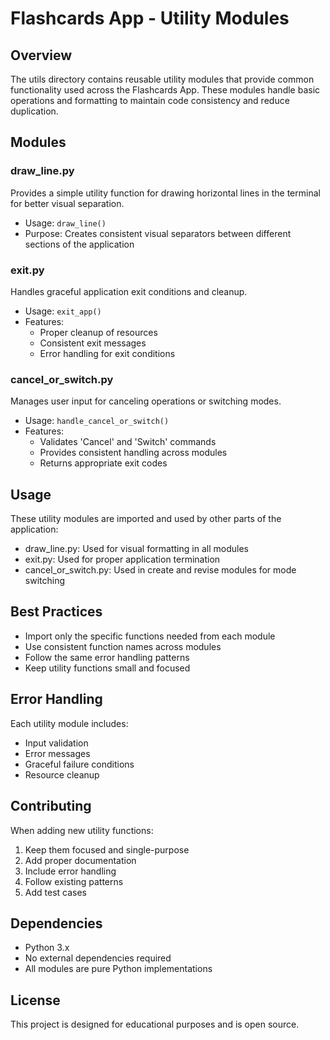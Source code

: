 # Flashcards App - Utility Modules

## Overview
The utils directory contains reusable utility modules that provide common functionality used across the Flashcards App. These modules handle basic operations and formatting to maintain code consistency and reduce duplication.

## Modules

### draw_line.py
Provides a simple utility function for drawing horizontal lines in the terminal for better visual separation.
- Usage: `draw_line()`
- Purpose: Creates consistent visual separators between different sections of the application

### exit.py
Handles graceful application exit conditions and cleanup.
- Usage: `exit_app()`
- Features:
  - Proper cleanup of resources
  - Consistent exit messages
  - Error handling for exit conditions

### cancel_or_switch.py
Manages user input for canceling operations or switching modes.
- Usage: `handle_cancel_or_switch()`
- Features:
  - Validates 'Cancel' and 'Switch' commands
  - Provides consistent handling across modules
  - Returns appropriate exit codes

## Usage
These utility modules are imported and used by other parts of the application:
- draw_line.py: Used for visual formatting in all modules
- exit.py: Used for proper application termination
- cancel_or_switch.py: Used in create and revise modules for mode switching

## Best Practices
- Import only the specific functions needed from each module
- Use consistent function names across modules
- Follow the same error handling patterns
- Keep utility functions small and focused

## Error Handling
Each utility module includes:
- Input validation
- Error messages
- Graceful failure conditions
- Resource cleanup

## Contributing
When adding new utility functions:
1. Keep them focused and single-purpose
2. Add proper documentation
3. Include error handling
4. Follow existing patterns
5. Add test cases

## Dependencies
- Python 3.x
- No external dependencies required
- All modules are pure Python implementations

## License
This project is designed for educational purposes and is open source.